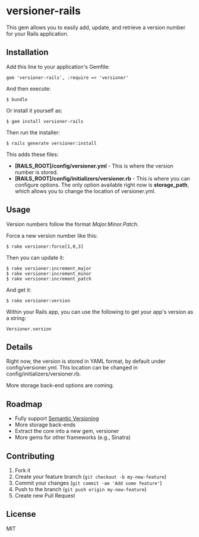 # versioner-rails

This gem allows you to easily add, update, and retrieve a version number for your Rails application.

## Installation

Add this line to your application's Gemfile:

    gem 'versioner-rails', :require => 'versioner'

And then execute:

    $ bundle

Or install it yourself as:

    $ gem install versioner-rails

Then run the installer:

    $ rails generate versioner:install

This adds these files:

* **[RAILS_ROOT]/config/versioner.yml** - This is where the version number is stored.
* **[RAILS_ROOT]/config/initializers/versioner.rb** - This is where you can configure options. The only option available right now is **storage_path**, which allows you to change the location of versioner.yml.

## Usage

Version numbers follow the format *Major.Minor.Patch*.

Force a new version number like this:

    $ rake versioner:force[1,0,3]

Then you can update it:

    $ rake versioner:increment_major
    $ rake versioner:increment_minor
    $ rake versioner:increment_patch

And get it:

    $ rake versioner:version

Within your Rails app, you can use the following to get your app's version as a string:

    Versioner.version

## Details

Right now, the version is stored in YAML format, by default under config/versioner.yml. This location can be changed in config/initializers/versioner.rb.

More storage back-end options are coming.

## Roadmap

* Fully support [Semantic Versioning](http://semver.org)
* More storage back-ends
* Extract the core into a new gem, versioner
* More gems for other frameworks (e.g., Sinatra)

## Contributing

1. Fork it
2. Create your feature branch (`git checkout -b my-new-feature`)
3. Commit your changes (`git commit -am 'Add some feature'`)
4. Push to the branch (`git push origin my-new-feature`)
5. Create new Pull Request

## License

MIT

